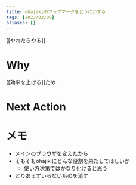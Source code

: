 ```yaml
---
title: ohajikiのブックマークをどうにかする
tags: [2023/02/08]
aliases: []
---
```


[[やれたらやる]]
# Why
[[効率を上げる]]ため
# Next Action
# メモ
- メインのブラウザを変えたから
- そもそもohajikiにどんな役割を果たしてほしいか
	- 使い方次第ではかなり化けると思う
- とりあえずいらないものを消す